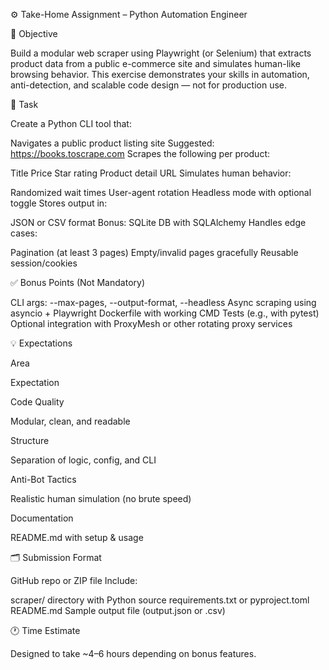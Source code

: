 

⚙️ Take-Home Assignment – Python Automation Engineer

🎯 Objective

Build a modular web scraper using Playwright (or Selenium) that extracts product data from a public e-commerce site and simulates human-like browsing behavior. This exercise demonstrates your skills in automation, anti-detection, and scalable code design — not for production use.



🧩 Task

Create a Python CLI tool that:

Navigates a public product listing site
Suggested: https://books.toscrape.com
Scrapes the following per product:

Title
Price
Star rating
Product detail URL
Simulates human behavior:

Randomized wait times
User-agent rotation
Headless mode with optional toggle
Stores output in:

JSON or CSV format
Bonus: SQLite DB with SQLAlchemy
Handles edge cases:

Pagination (at least 3 pages)
Empty/invalid pages gracefully
Reusable session/cookies



✅ Bonus Points (Not Mandatory)

CLI args: --max-pages, --output-format, --headless
Async scraping using asyncio + Playwright
Dockerfile with working CMD
Tests (e.g., with pytest)
Optional integration with ProxyMesh or other rotating proxy services



💡 Expectations

Area

Expectation

Code Quality

Modular, clean, and readable

Structure

Separation of logic, config, and CLI

Anti-Bot Tactics

Realistic human simulation (no brute speed)

Documentation

README.md with setup & usage



🗂 Submission Format

GitHub repo or ZIP file
Include:

scraper/ directory with Python source
requirements.txt or pyproject.toml
README.md
Sample output file (output.json or .csv)



🕐 Time Estimate

Designed to take ~4–6 hours depending on bonus features.


